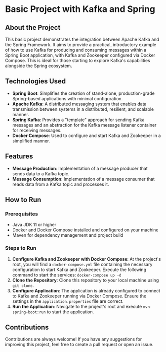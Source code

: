 # Basic Project with Kafka and Spring

## About the Project

This basic project demonstrates the integration between Apache Kafka and the Spring Framework. It aims to provide a practical, introductory example of how to use Kafka for producing and consuming messages within a Spring Boot application, with Kafka and Zookeeper configured via Docker Compose. This is ideal for those starting to explore Kafka's capabilities alongside the Spring ecosystem.

## Technologies Used

- **Spring Boot**: Simplifies the creation of stand-alone, production-grade Spring-based applications with minimal configuration.
- **Apache Kafka**: A distributed messaging system that enables data transmission between systems in a distributed, resilient, and scalable manner.
- **Spring Kafka**: Provides a "template" approach for sending Kafka messages and an abstraction for the Kafka message listener container for receiving messages.
- **Docker Compose**: Used to configure and start Kafka and Zookeeper in a simplified manner.

## Features

- **Message Production**: Implementation of a message producer that sends data to a Kafka topic.
- **Message Consumption**: Implementation of a message consumer that reads data from a Kafka topic and processes it.

## How to Run

### Prerequisites

- Java JDK 11 or higher
- Docker and Docker Compose installed and configured on your machine
- Maven for dependency management and project build

### Steps to Run

1. **Configure Kafka and Zookeeper with Docker Compose**: At the project's root, you will find a `docker-compose.yml` file containing the necessary configuration to start Kafka and Zookeeper. Execute the following command to start the services:
  `docker-compose up -d`
2. **Clone the Repository**: Clone this repository to your local machine using `git clone`.
3. **Configure Application**: The application is already configured to connect to Kafka and Zookeeper running via Docker Compose. Ensure the settings in the `application.properties` file are correct.
4. **Run the Application**: Navigate to the project's root and execute `mvn spring-boot:run` to start the application.

## Contributions

Contributions are always welcome! If you have any suggestions for improving this project, feel free to create a pull request or open an issue.
